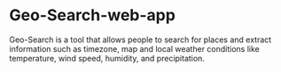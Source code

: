 # Geo-Search-web-app
Geo-Search is a tool that allows people to search for places and extract information such as timezone, map and local weather conditions like temperature, wind speed, humidity, and precipitation.
